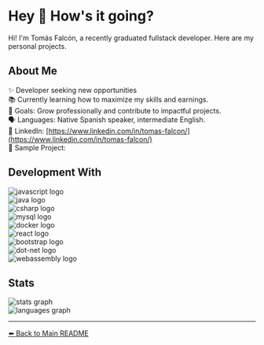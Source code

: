 # Hey 👋 How's it going?

Hi! I'm Tomás Falcón, a recently graduated fullstack developer. Here are my personal projects.

## About Me

✨ Developer seeking new opportunities  
📚 Currently learning how to maximize my skills and earnings.  
🎯 Goals: Grow professionally and contribute to impactful projects.  
🗣️ Languages: Native Spanish speaker, intermediate English.  
🔗 LinkedIn: [https://www.linkedin.com/in/tomas-falcon/](https://www.linkedin.com/in/tomas-falcon/)  
🔗 Sample Project:

## Development With

![javascript logo](https://cdn.jsdelivr.net/gh/devicons/devicon/icons/javascript/javascript-original.svg)  
![java logo](https://cdn.jsdelivr.net/gh/devicons/devicon/icons/java/java-original.svg)  
![csharp logo](https://cdn.jsdelivr.net/gh/devicons/devicon/icons/csharp/csharp-original.svg)  
![mysql logo](https://cdn.simpleicons.org/mysql/4479A1)  
![docker logo](https://cdn.simpleicons.org/docker/2496ED)  
![react logo](https://cdn.simpleicons.org/react/61DAFB)  
![bootstrap logo](https://cdn.simpleicons.org/bootstrap/7952B3)  
![dot-net logo](https://skillicons.dev/icons?i=dotnet)  
![webassembly logo](https://skillicons.dev/icons?i=wasm)

## Stats

![stats graph](https://github-readme-stats.vercel.app/api?username=Tomas-Falcon&hide_title=false&hide_rank=false&show_icons=true&include_all_commits=true&count_private=true&disable_animations=false&theme=dracula&locale=en&hide_border=false&order=1)  
![languages graph](https://github-readme-stats.vercel.app/api/top-langs?username=Tomas-Falcon&locale=en&hide_title=false&layout=compact&card_width=320&langs_count=5&theme=dracula&hide_border=false&order=2)

---

[⬅️ Back to Main README](README.md)
